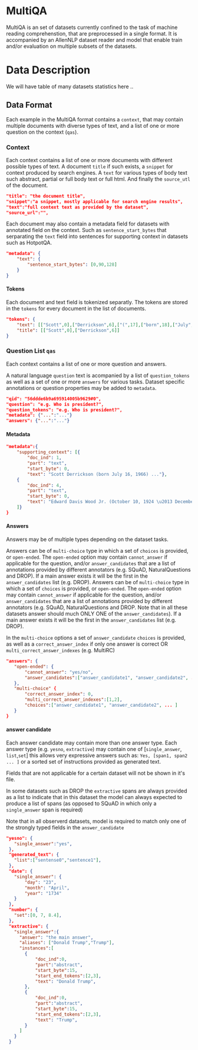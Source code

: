 # MultiQA

MultiQA is an set of datasets currently confined to the task of machine reading comprehenstion, that are preprocessed in a single format.
It is accompanied by an AllenNLP dataset reader and model that enable train and/or evaluation on multiple subsets of the datasets. 




# Data Description
We will have table of many datasets statistics here .. 

## Data Format
Each example in the MultiQA format contains a `context`, that may contain multiple documents with diverse types of text, and a list of one or more question on the context (`qas`).

### Context

Each context contains a list of one or more documents with different possible types of text. A document `title` if such exists, a `snippet` for context produced by search engines. A `text` for various types of body text such abstract, partial or full body text or full html. And finally the `source_utl` of the document. 

```json
"title": "the document title",
"snippet":"a snippet, mostly applicable for search engine results", 
"text":"full context text as provided by the dataset",
"source_url":"",
```

Each document may also contain a metadata field for datasets with annotated field on the context. Such as `sentence_start_bytes`  that serparating the `text` field into sentences for supporting context in datasets such as HotpotQA.

```json
"metadata": {
    "text": {
        "sentence_start_bytes": [0,90,128]
    }
}
```

#### Tokens
Each document and text field is tokenized separatly. The tokens are stored in the `tokens` for every document in the list of documents.

```json
"tokens": {
    "text": [["Scott",0],["Derrickson",6],["(",17],["born",18],["July",23],["16",28] ..],
    "title": [["Scott",0],["Derrickson",6]]
}
```

### Question List `qas`

Each context contains a list of one or more question and answers. 

A natural language `question` text is acompanied by a list of `question_tokens` as well as a set of one or more `answers` for various tasks.  Dataset specific annotations or question properties may be added to `metadata`. 
```json
"qid": "56ddde6b9a695914005b9629#0",
"question": "e.g. Who is president?",
"question_tokens": "e.g. Who is president?",
"metadata": {"...":"..."}
"answers": {"...":"..."}
```

#### Metadata

```json
"metadata":{
    "supporting_context": [{
        "doc_ind": 1,
        "part": "text",
        "start_byte": 0,
        "text": "Scott Derrickson (born July 16, 1966) ..."},
    {
        "doc_ind": 4,
        "part": "text",
        "start_byte": 0,
        "text": "Edward Davis Wood Jr. (October 10, 1924 \u2013 December 10, 1978) was an American filmmaker, ..."}
    ]}
}
```

#### Answers 

Answers may be of multiple types depending on the dataset tasks.

Answers can be of `multi-choice` type in which a set of `choices` is provided, or `open-ended`. The `open-ended` option may contain `cannot_answer` if applicable for the question, and/or `answer_candidates` that are a list of annotations provided by different annotators (e.g. SQuAD, NaturalQuestions and DROP). If a main answer exists it will be the first in the `answer_candidates` list (e.g. DROP). 
Answers can be of `multi-choice` type in which a set of `choices` is provided, or `open-ended`. The `open-ended` option may contain `cannot_answer` if applicable for the question, and/or `answer_candidates` that are a list of annotations provided by different annotators (e.g. SQuAD, NaturalQuestions and DROP. Note that in all these datasets answer should much ONLY ONE of the `answer_candidates`). If a main answer exists it will be the first in the `answer_candidates` list (e.g. DROP).

In the `multi-choice` options a set of `answer_candidate` `choices` is provided, as well as a `correct_answer_index` if only one answer is correct OR `multi_correct_answer_indexes` (e.g. MultiRC)

 ```json
"answers": {
    "open-ended": {
        "cannot_answer": "yes/no",
        "answer_candidates":["answer_candidate1", "answer_candidate2", ... ]
    },
    "multi-choice" {
        "correct_answer_index": 0,
        "multi_correct_answer_indexes":[1,2],
        "choices":["answer_candidate1", "answer_candidate2", ... ]
    }
}
```


#### answer candidate

Each answer candidate may contain more than one answer type. Each answer type (e.g. `yesno`, `extractive`)  may contain one of [`single_answer`, `list`,`set`] this allows very expressive answers such as:
`Yes, [span1, span2 ... ]` or a sorted set of instructions provided as generated text.

Fields that are not applicable for a certain dataset will not be shown in it's file.

In some datasets such as DROP the `extractive` spans are always provided as a list to indicate that in this dataset the model can always expected to produce a list of spans (as opposed to SQuAD in which only a `single_answer` span is required)

Note that in all observerd datasets, model is required to match only one of the strongly typed fields in the `answer_candidate`


 ```json
"yesno": {
    "single_answer":"yes",
  },
  "generated_text": {
    "list":["sentense0","sentence1"],
  },
  "date": {
    "single_answer": {
        "day": "23",
        "month": "April",
        "year": "1734"
    }
  },
  "number": {
    "set":[0, 7, 8.4],
  },
  "extractive": {
    "single_answer":{
      "answer": "the main answer",
      "aliases": ["Donald Trump","Trump"],
      "instances":[
        {
            "doc_ind":0,
            "part":"abstract",
            "start_byte":15,
            "start_end_tokens":[2,3],
            "text": "Donald Trump",
        },
        {
            "doc_ind":0,
            "part":"abstract",
            "start_byte":15,
            "start_end_tokens":[2,3],
            "text": "Trump",
        }
      ]
    }
  }
```


